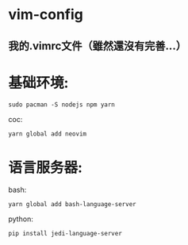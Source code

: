 # vim-config
## 我的.vimrc文件（雖然還沒有完善...）

# 基础环境:
 ```shell
 sudo pacman -S nodejs npm yarn
 ``` 
coc:
 ```shell
 yarn global add neovim
 ```

# 语言服务器:  
bash:
```shell
yarn global add bash-language-server
```
python:
```shell
pip install jedi-language-server
```
